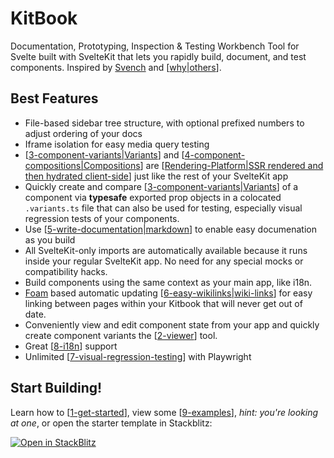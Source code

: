 # KitBook 

Documentation, Prototyping, Inspection & Testing Workbench Tool for Svelte built with SvelteKit that lets you rapidly build, document, and test components. Inspired by [Svench](https://svench-docs.vercel.app/) and [[why|others]].

## Best Features
- File-based sidebar tree structure, with optional prefixed numbers to adjust ordering of your docs
- Iframe isolation for easy media query testing
- [[3-component-variants|Variants]] and [[4-component-compositions|Compositions]] are [[Rendering-Platform|SSR rendered and then hydrated client-side]] just like the rest of your SvelteKit app
- Quickly create and compare [[3-component-variants|Variants]] of a component via **typesafe** exported prop objects in a colocated `.variants.ts` file that can also be used for testing, especially visual regression tests of your components.
- Use [[5-write-documentation|markdown]] to enable easy documenation as you build
- All SvelteKit-only imports are automatically available because it runs inside your regular SvelteKit app. No need for any special mocks or compatibility hacks. 
- Build components using the same context as your main app, like i18n.
- [Foam](https://foambubble.github.io/foam/) based automatic updating [[6-easy-wikilinks|wiki-links]] for easy linking between pages within your Kitbook that will never get out of date.
- Conveniently view and edit component state from your app and quickly create component variants the [[2-viewer]] tool.
- Great [[8-i18n]] support
- Unlimited [[7-visual-regression-testing]] with Playwright

## Start Building!

Learn how to [[1-get-started]], view some [[9-examples]], *hint: you're looking at one*, or open the starter template in Stackblitz:

[![Open in StackBlitz](https://developer.stackblitz.com/img/open_in_stackblitz.svg)](https://stackblitz.com/fork/github/jacob-8/kitbook/tree/main/packages/template)


[//begin]: # "Autogenerated link references for markdown compatibility"
[why|others]: docs/why.md "Why not use an already existing alternative?"
[3-component-variants|Variants]: docs/3-component-variants.md "Component Variants"
[4-component-compositions|Compositions]: docs/4-component-compositions.md "Component Compositions"
[Rendering-Platform|SSR rendered and then hydrated client-side]: docs/1-variants/Rendering-Platform.md "Rendering Platform"
[5-write-documentation|markdown]: docs/5-write-documentation.md "Write Documentation"
[6-easy-wikilinks|wiki-links]: docs/6-easy-wikilinks.md "Easy Wikilinks"
[2-viewer]: docs/2-viewer.md "Viewer"
[8-i18n]: docs/8-i18n.md "i18n"
[7-visual-regression-testing]: docs/7-visual-regression-testing.md "Visual Regression Testing"
[1-get-started]: docs/1-get-started.md "Get Started"
[9-examples]: docs/9-examples.md "Examples"
[//end]: # "Autogenerated link references"